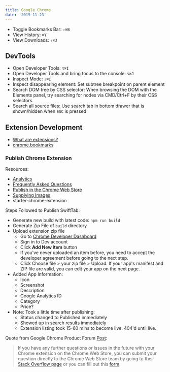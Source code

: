 ```yaml
---
title: Google Chrome
date: '2019-11-23'
---
```


- Toggle Bookmarks Bar: `⇧⌘B`
- View History: `⌘Y`
- View Downloads: `⇧⌘J`

## DevTools

- Open Developer Tools: `⌥⌘I`
- Open Developer Tools and bring focus to the console: `⌥⌘J`
- Inspect Mode: `⇧⌘C`
- Inspect disappearing element: Set subtree breakpoint on parent element
- Search DOM tree by CSS selector: When browsing the DOM with the Elements panel, try searching for nodes via CMD/Ctrl+F by their CSS selectors.
- Search all source files: Use search tab in bottom drawer that is shown/hidden when `ESC` is pressed

## Extension Development

- [What are extensions?](https://developer.chrome.com/extensions)
- [chrome.bookmarks](https://developer.chrome.com/extensions/bookmarks)

### Publish Chrome Extension

Resources:

- [Analytics](https://developer.chrome.com/apps/analytics)
- [Frequently Asked Questions](https://developer.chrome.com/webstore/faq)
- [Publish in the Chrome Web Store](https://developer.chrome.com/webstore/publish)
- [Supplying Images](https://developer.chrome.com/webstore/images)
- starter-chrome-extension

Steps Followed to Publish SwiftTab:

- Generate new build with latest code: `npm run build`
- Generate Zip File of `build` directory
- Upload extension zip file
  - Go to [Chrome Developer Dashboard](https://chrome.google.com/webstore/developer/dashboard)
  - Sign in to Dev account
  - Click **Add New Item** button
  - If you've never uploaded an item before, you need to accept the developer agreement before going to the next step.
  - Click Choose file > your zip file > Upload. If your app's manifest and ZIP file are valid, you can edit your app on the next page.
- Added App Information:
  - Icon
  - Screenshot
  - Description
  - Google Analytics ID
  - Category
  - Price?
- Note: Took a little time after publishing:
  - Status changed to Published immediately
  - Showed up in search results immediately
  - Extension listing took 15-60 mins to become live. 404'd until live.

Quote from Google Chrome Product Forum [Post](https://productforums.google.com/forum/#!msg/chrome/zo_r_Pv0BGw/Kqw3cF9IBAAJ):

> If you have any further questions or issues in the future with your Chrome extension on the Chrome Web Store, you can submit your question directly to the Chrome Web Store team by going to their [Stack Overflow page](http://www.google.com/url?q=http%3A%2F%2Fstackoverflow.com%2Fquestions%2Ftagged%2Fgoogle-chrome-extension&sa=D&sntz=1&usg=AFQjCNFlp3a2D3Az4ANoWkI7ccAqmmA5-g) or you can fill out this [form](https://support.google.com/chrome_webstore/contact/developer_support/?hl=en).
